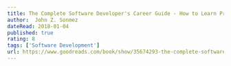 ```yaml
---
title: The Complete Software Developer's Career Guide - How to Learn Programming Languages Quickly, Ace Your Programming Interview, and Land Your Software Developer Dream Job
author:  John Z. Sonmez
dateRead: 2018-01-04
published: true
rating: 8
tags: ['Software Development']
url: https://www.goodreads.com/book/show/35674293-the-complete-software-developer-s-career-guide
---
```

